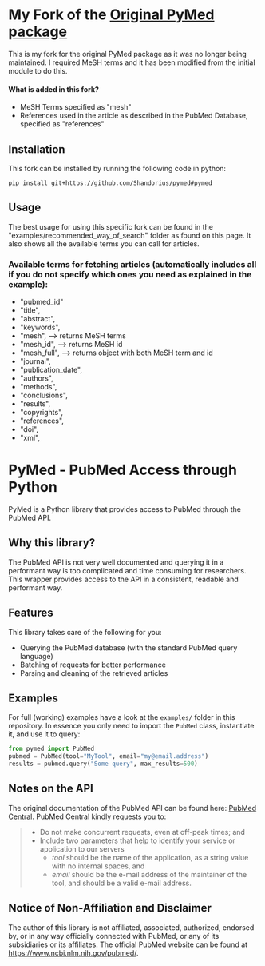 # My Fork of the [Original PyMed package](https://github.com/gijswobben/pymed)
This is my fork for the original PyMed package as it was no longer being maintained. I required MeSH terms and it has been modified from the initial module to do this.

#### What is added in this fork?
- MeSH Terms specified as "mesh"
- References used in the article as described in the PubMed Database, specified as "references"

## Installation
This fork can be installed by running the following code in python:
``` 
pip install git+https://github.com/Shandorius/pymed#pymed
```
## Usage
The best usage for using this specific fork can be found in the "examples/recommended_way_of_search" folder as found on this page. It also shows all the available terms you can call for articles.

### Available terms for fetching articles (automatically includes all if you do not specify which ones you need as explained in the example):
- "pubmed_id"
- "title",
- "abstract",
- "keywords",
- "mesh",                     --> returns MeSH terms
- "mesh_id",                  --> returns MeSH id
- "mesh_full",                --> returns object with both MeSH term and id
- "journal",
- "publication_date",
- "authors",
- "methods",
- "conclusions",
- "results",
- "copyrights",
- "references",
- "doi",
- "xml",

# PyMed - PubMed Access through Python
PyMed is a Python library that provides access to PubMed through the PubMed API.

## Why this library?
The PubMed API is not very well documented and querying it in a performant way is too complicated and time consuming for researchers. This wrapper provides access to the API in a consistent, readable and performant way.

## Features
This library takes care of the following for you:

- Querying the PubMed database (with the standard PubMed query language)
- Batching of requests for better performance
- Parsing and cleaning of the retrieved articles

## Examples
For full (working) examples have a look at the `examples/` folder in this repository. In essence you only need to import the `PubMed` class, instantiate it, and use it to query:

```python
from pymed import PubMed
pubmed = PubMed(tool="MyTool", email="my@email.address")
results = pubmed.query("Some query", max_results=500)
```

## Notes on the API
The original documentation of the PubMed API can be found here: [PubMed Central](https://www.ncbi.nlm.nih.gov/pmc/tools/developers/). PubMed Central kindly requests you to:

> - Do not make concurrent requests, even at off-peak times; and
> - Include two parameters that help to identify your service or application to our servers
>   * _tool_ should be the name of the application, as a string value with no internal spaces, and
>   * _email_ should be the e-mail address of the maintainer of the tool, and should be a valid e-mail address.

## Notice of Non-Affiliation and Disclaimer 
The author of this library is not affiliated, associated, authorized, endorsed by, or in any way officially connected with PubMed, or any of its subsidiaries or its affiliates. The official PubMed website can be found at https://www.ncbi.nlm.nih.gov/pubmed/.
